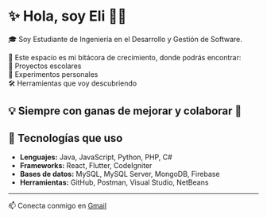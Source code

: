 # ✨ Hola, soy Eli 👩‍💻

🎓 Soy Estudiante de Ingeniería en el Desarrollo y Gestión de Software.  

📘 Este espacio es mi bitácora de crecimiento, donde podrás encontrar:  
🔧 Proyectos escolares  
🧪 Experimentos personales  
🛠️ Herramientas que voy descubriendo  

💡 Siempre con ganas de mejorar y colaborar 🚀
---

## 🔧 Tecnologías que uso
- **Lenguajes:** Java, JavaScript, Python, PHP, C#
- **Frameworks:** React, Flutter, CodeIgniter
- **Bases de datos:** MySQL, MySQL Server, MongoDB, Firebase
- **Herramientas:** GitHub, Postman, Visual Studio, NetBeans

---

📫 Conecta conmigo en [Gmail](eliservingonzalez@gmail.com)

